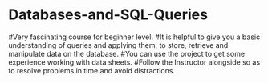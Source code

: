 # Databases-and-SQL-Queries

#Very fascinating course for beginner level. 
#It is helpful to give you a basic understanding of queries and applying them; to store, retrieve and manipulate data on the database.
#You can use the project to get some experience working with data sheets.
#Follow the Instructor alongside so as to resolve problems in time and avoid distractions. 
